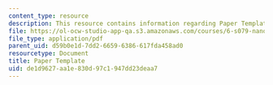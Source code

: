 ```yaml
---
content_type: resource
description: This resource contains information regarding Paper Template.
file: https://ol-ocw-studio-app-qa.s3.amazonaws.com/courses/6-s079-nanomaker-spring-2013/de1d9627aa1e830d97c1947dd23deaa7_MIT6_S079S13_papertemp.pdf
file_type: application/pdf
parent_uid: d59b0e1d-7dd2-6659-6386-617fda458ad0
resourcetype: Document
title: Paper Template
uid: de1d9627-aa1e-830d-97c1-947dd23deaa7
---
```

